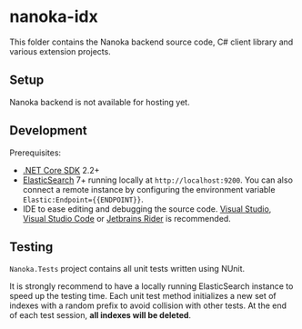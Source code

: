 # nanoka-idx

This folder contains the Nanoka backend source code, C# client library and various extension projects.

## Setup

Nanoka backend is not available for hosting yet.

## Development

Prerequisites:

- [.NET Core SDK](https://www.microsoft.com/net/learn/get-started) 2.2+
- [ElasticSearch](https://www.elastic.co/downloads/elasticsearch) 7+ running locally at `http://localhost:9200`. You can also connect a remote instance by configuring the environment variable `Elastic:Endpoint={{ENDPOINT}}`.
- IDE to ease editing and debugging the source code. [Visual Studio](https://visualstudio.microsoft.com/vs/), [Visual Studio Code](https://code.visualstudio.com/) or [Jetbrains Rider](https://www.jetbrains.com/rider/) is recommended.

## Testing

`Nanoka.Tests` project contains all unit tests written using NUnit.

It is strongly recommend to have a locally running ElasticSearch instance to speed up the testing time. Each unit test method initializes a new set of indexes with a random prefix to avoid collision with other tests. At the end of each test session, **all indexes will be deleted**.
